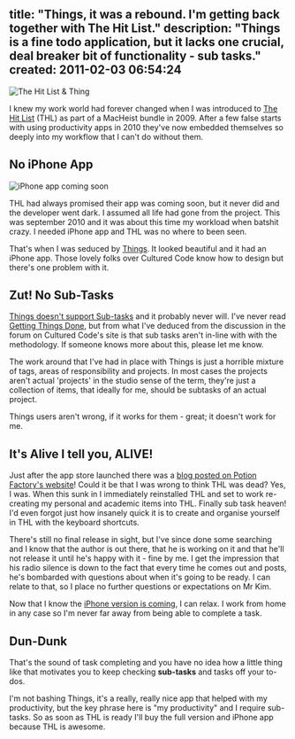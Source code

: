 title: "Things, it was a rebound. I'm getting back together with The Hit List."
description: "Things is a fine todo application, but it lacks one crucial, deal breaker bit of functionality - sub tasks."
created: 2011-02-03 06:54:24
---

![The Hit List &amp; Thing](http://media.jamiecurle.com/uploads/2011/02/03/blogimage/The_Hit_List___Thing.850x600.jpg)

I knew my work world had forever changed when I was introduced to [The Hit List][1] (THL) as part of a MacHeist bundle in 2009. After a few false starts with using productivity apps in 2010 they've now embedded themselves so deeply into my workflow that I can't do without them.

## No iPhone App

![iPhone app coming soon](http://media.jamiecurle.com/uploads/2011/02/03/blogimage/iPhone_app_coming_soon.850x600.jpg)

THL had always promised their app was coming soon, but it never did and the developer went dark. I assumed all life had gone from the project. This was september 2010 and it was about this time my workload when batshit crazy. I needed iPhone app and THL was no where to been seen.

That's when I was seduced by [Things][2]. It looked beautiful and it had an iPhone app. Those lovely folks over Cultured Code know how to design  but there's one problem with it.

## Zut! No Sub-Tasks

[Things doesn't support Sub-tasks][4] and it probably never will. I've never read [Getting Things Done][5], but from what I've deduced from the discussion in the forum on Cultured Code's site is that  sub tasks aren't in-line with with the methodology. If someone knows more about this, please let me know.

The work around that I've had in place with Things is just a horrible mixture of tags, areas of responsibility and projects. In most cases the projects aren't actual 'projects' in the studio sense of the term, they're just a collection of items, that ideally for me, should be subtasks of an actual project.

Things users aren't wrong, if it works for them - great; it doesn't work for me.

## It's Alive I tell you, ALIVE!

Just after the app store launched there was a [blog posted on Potion Factory's website][7]! Could it be that I was wrong to think THL was dead? Yes, I was.  When this sunk in I immediately reinstalled THL and set to work re-creating my personal and academic items into THL. Finally sub task heaven!  I'd even forgot just how insanely quick it is to create and organise yourself in THL with the keyboard shortcuts.

There's still no final release in sight, but I've since done some searching and I know that the author is out there, that he is working on it and that he'll not release it until he's happy with it - fine by me.  I get the impression that his radio silence is down to the fact that every time he comes out and posts, he's bombarded with questions about when it's going to be ready.  I can relate to that, so I place no further questions or expectations on Mr Kim.

Now that I know the [iPhone version is coming][7], I can relax. I work from home in any case so I'm never far away from being able to complete a task.

## Dun-Dunk

That's the sound of task completing and you have no idea how a little thing like that motivates you to keep checking __sub-tasks__ and tasks off your to-dos.

I'm not bashing Things, it's a really, really nice app that helped with my productivity, but the key phrase here is "my productivity" and I require sub-tasks. So as soon as THL is ready I'll buy the full version and iPhone app because THL is awesome.

 

[1]: http://www.potionfactory.com/thehitlist/
[2]: http://culturedcode.com/things/
[3]: http://www.jamiecurle.com/posts/cultured-code-arrvials
[4]: http://culturedcode.com/forums/read.php?7,30986
[5]: http://en.wikipedia.org/wiki/Getting_Things_Done
[6]: http://www.potionfactory.com/blog/2011/01/07/potion-factory-and-mac-app-store
[7]: http://www.flickr.com/photos/andypotion/4213848965/